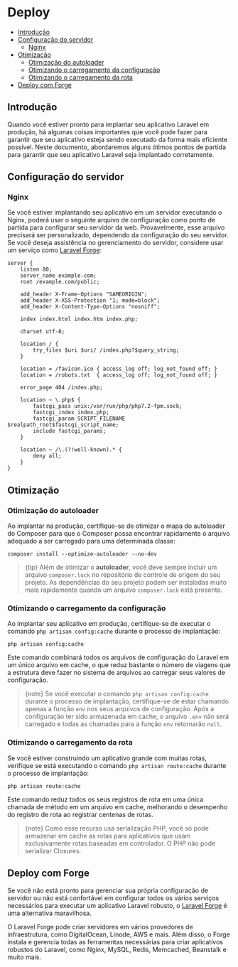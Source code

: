 # Deploy

- [Introdução](#introducao)
- [Configuração do servidor](#configuracao-do-servidor)
    - [Nginx](#nginx)
- [Otimização](#otimizacao)
    - [Otimização do autoloader](#otimizacao-do-autoloader)
    - [Otimizando o carregamento da configuração](#otimizando-o-carregamento-da-configuracao)
    - [Otimizando o carregamento da rota](#otimizando-o-carregamento-da-rota)
- [Deploy com Forge](#deploy-com-forge)

<a name="introducao"></a>
## Introdução

Quando você estiver pronto para implantar seu aplicativo Laravel em produção, há algumas coisas importantes que você pode fazer para garantir que seu aplicativo esteja sendo executado da forma mais eficiente possível. Neste documento, abordaremos alguns ótimos pontos de partida para garantir que seu aplicativo Laravel seja implantado corretamente.

<a name="configuracao-do-servidor"></a>
## Configuração do servidor

<a name="nginx"></a>
### Nginx

Se você estiver implantando seu aplicativo em um servidor executando o Nginx, poderá usar o seguinte arquivo de configuração como ponto de partida para configurar seu servidor da web. Provavelmente, esse arquivo precisará ser personalizado, dependendo da configuração do seu servidor. Se você deseja assistência no gerenciamento do servidor, considere usar um serviço como [Laravel Forge](https://forge.laravel.com):

    server {
        listen 80;
        server_name example.com;
        root /example.com/public;

        add_header X-Frame-Options "SAMEORIGIN";
        add_header X-XSS-Protection "1; mode=block";
        add_header X-Content-Type-Options "nosniff";

        index index.html index.htm index.php;

        charset utf-8;

        location / {
            try_files $uri $uri/ /index.php?$query_string;
        }

        location = /favicon.ico { access_log off; log_not_found off; }
        location = /robots.txt  { access_log off; log_not_found off; }

        error_page 404 /index.php;

        location ~ \.php$ {
            fastcgi_pass unix:/var/run/php/php7.2-fpm.sock;
            fastcgi_index index.php;
            fastcgi_param SCRIPT_FILENAME $realpath_root$fastcgi_script_name;
            include fastcgi_params;
        }

        location ~ /\.(?!well-known).* {
            deny all;
        }
    }

<a name="otimizacao"></a>
## Otimização

<a name="otimizacao-do-autoloader"></a>
### Otimização do autoloader

Ao implantar na produção, certifique-se de otimizar o mapa do autoloader do Composer para que o Composer possa encontrar rapidamente o arquivo adequado a ser carregado para uma determinada classe:

    composer install --optimize-autoloader --no-dev

> {tip} Além de otimizar o **autoloader**, você deve sempre incluir um arquivo `composer.lock` no repositório de controle de origem do seu projeto. As dependências do seu projeto podem ser instaladas muito mais rapidamente quando um arquivo `composer.lock` está presente.

<a name="otimizando-o-carregamento-da-configuracao"></a>
### Otimizando o carregamento da configuração

Ao implantar seu aplicativo em produção, certifique-se de executar o comando `php artisan config:cache` durante o processo de implantação:

    php artisan config:cache

Este comando combinará todos os arquivos de configuração do Laravel em um único arquivo em cache, o que reduz bastante o número de viagens que a estrutura deve fazer no sistema de arquivos ao carregar seus valores de configuração.

> {note} Se você executar o comando `php artisan config:cache` durante o processo de implantação, certifique-se de estar chamando apenas a função `env` nos seus arquivos de configuração. Após a configuração ter sido armazenada em cache, o arquivo `.env` não será carregado e todas as chamadas para a função `env` retornarão `null`.

<a name="otimizando-o-carregamento-da-rota"></a>
### Otimizando o carregamento da rota

Se você estiver construindo um aplicativo grande com muitas rotas, verifique se está executando o comando `php artisan route:cache` durante o processo de implantação:

    php artisan route:cache

Este comando reduz todos os seus registros de rota em uma única chamada de método em um arquivo em cache, melhorando o desempenho do registro de rota ao registrar centenas de rotas.

> {note} Como esse recurso usa serialização PHP, você só pode armazenar em cache as rotas para aplicativos que usam exclusivamente rotas baseadas em controlador. O PHP não pode serializar Closures.

<a name="deploy-com-forge"></a>
## Deploy com Forge

Se você não está pronto para gerenciar sua própria configuração de servidor ou não está confortável em configurar todos os vários serviços necessários para executar um aplicativo Laravel robusto, o [Laravel Forge](https://forge.laravel.com) é uma alternativa maravilhosa.

O Laravel Forge pode criar servidores em vários provedores de infraestrutura, como DigitalOcean, Linode, AWS e mais. Além disso, o Forge instala e gerencia todas as ferramentas necessárias para criar aplicativos robustos do Laravel, como Nginx, MySQL, Redis, Memcached, Beanstalk e muito mais.
